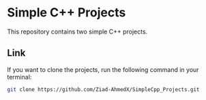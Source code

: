 # Simple C++ Projects

This repository contains two simple C++ projects.

## Link

If you want to clone the projects, run the following command in your terminal:

```bash
git clone https://github.com/Ziad-AhmedX/SimpleCpp_Projects.git


